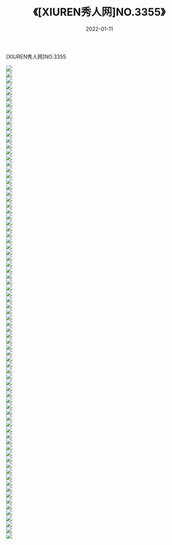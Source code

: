 ﻿---
layout: post
title:  《[XIUREN秀人网]NO.3355》
date:   2022-01-11
img: http://img.660000.xyz/Sharelink/秀人网/秀人网第04部分/[XIUREN秀人网]NO.3355/000.jpg
categories: [美女, 清纯, 唯美]
---

[XIUREN秀人网]NO.3355

 ![](http://img.660000.xyz/Sharelink/秀人网/秀人网第04部分/[XIUREN秀人网]NO.3355/001.jpg) <br>![](http://img.660000.xyz/Sharelink/秀人网/秀人网第04部分/[XIUREN秀人网]NO.3355/002.jpg) <br>![](http://img.660000.xyz/Sharelink/秀人网/秀人网第04部分/[XIUREN秀人网]NO.3355/003.jpg) <br>![](http://img.660000.xyz/Sharelink/秀人网/秀人网第04部分/[XIUREN秀人网]NO.3355/004.jpg) <br>![](http://img.660000.xyz/Sharelink/秀人网/秀人网第04部分/[XIUREN秀人网]NO.3355/005.jpg) <br>![](http://img.660000.xyz/Sharelink/秀人网/秀人网第04部分/[XIUREN秀人网]NO.3355/006.jpg) <br>![](http://img.660000.xyz/Sharelink/秀人网/秀人网第04部分/[XIUREN秀人网]NO.3355/007.jpg) <br>![](http://img.660000.xyz/Sharelink/秀人网/秀人网第04部分/[XIUREN秀人网]NO.3355/008.jpg) <br>![](http://img.660000.xyz/Sharelink/秀人网/秀人网第04部分/[XIUREN秀人网]NO.3355/009.jpg) <br>![](http://img.660000.xyz/Sharelink/秀人网/秀人网第04部分/[XIUREN秀人网]NO.3355/010.jpg) <br>![](http://img.660000.xyz/Sharelink/秀人网/秀人网第04部分/[XIUREN秀人网]NO.3355/011.jpg) <br>![](http://img.660000.xyz/Sharelink/秀人网/秀人网第04部分/[XIUREN秀人网]NO.3355/012.jpg) <br>![](http://img.660000.xyz/Sharelink/秀人网/秀人网第04部分/[XIUREN秀人网]NO.3355/013.jpg) <br>![](http://img.660000.xyz/Sharelink/秀人网/秀人网第04部分/[XIUREN秀人网]NO.3355/014.jpg) <br>![](http://img.660000.xyz/Sharelink/秀人网/秀人网第04部分/[XIUREN秀人网]NO.3355/015.jpg) <br>![](http://img.660000.xyz/Sharelink/秀人网/秀人网第04部分/[XIUREN秀人网]NO.3355/016.jpg) <br>![](http://img.660000.xyz/Sharelink/秀人网/秀人网第04部分/[XIUREN秀人网]NO.3355/017.jpg) <br>![](http://img.660000.xyz/Sharelink/秀人网/秀人网第04部分/[XIUREN秀人网]NO.3355/018.jpg) <br>![](http://img.660000.xyz/Sharelink/秀人网/秀人网第04部分/[XIUREN秀人网]NO.3355/019.jpg) <br>![](http://img.660000.xyz/Sharelink/秀人网/秀人网第04部分/[XIUREN秀人网]NO.3355/020.jpg) <br>![](http://img.660000.xyz/Sharelink/秀人网/秀人网第04部分/[XIUREN秀人网]NO.3355/021.jpg) <br>![](http://img.660000.xyz/Sharelink/秀人网/秀人网第04部分/[XIUREN秀人网]NO.3355/022.jpg) <br>![](http://img.660000.xyz/Sharelink/秀人网/秀人网第04部分/[XIUREN秀人网]NO.3355/023.jpg) <br>![](http://img.660000.xyz/Sharelink/秀人网/秀人网第04部分/[XIUREN秀人网]NO.3355/024.jpg) <br>![](http://img.660000.xyz/Sharelink/秀人网/秀人网第04部分/[XIUREN秀人网]NO.3355/025.jpg) <br>![](http://img.660000.xyz/Sharelink/秀人网/秀人网第04部分/[XIUREN秀人网]NO.3355/026.jpg) <br>![](http://img.660000.xyz/Sharelink/秀人网/秀人网第04部分/[XIUREN秀人网]NO.3355/027.jpg) <br>![](http://img.660000.xyz/Sharelink/秀人网/秀人网第04部分/[XIUREN秀人网]NO.3355/028.jpg) <br>![](http://img.660000.xyz/Sharelink/秀人网/秀人网第04部分/[XIUREN秀人网]NO.3355/029.jpg) <br>![](http://img.660000.xyz/Sharelink/秀人网/秀人网第04部分/[XIUREN秀人网]NO.3355/030.jpg) <br>![](http://img.660000.xyz/Sharelink/秀人网/秀人网第04部分/[XIUREN秀人网]NO.3355/031.jpg) <br>![](http://img.660000.xyz/Sharelink/秀人网/秀人网第04部分/[XIUREN秀人网]NO.3355/032.jpg) <br>![](http://img.660000.xyz/Sharelink/秀人网/秀人网第04部分/[XIUREN秀人网]NO.3355/033.jpg) <br>![](http://img.660000.xyz/Sharelink/秀人网/秀人网第04部分/[XIUREN秀人网]NO.3355/034.jpg) <br>![](http://img.660000.xyz/Sharelink/秀人网/秀人网第04部分/[XIUREN秀人网]NO.3355/035.jpg) <br>![](http://img.660000.xyz/Sharelink/秀人网/秀人网第04部分/[XIUREN秀人网]NO.3355/036.jpg) <br>![](http://img.660000.xyz/Sharelink/秀人网/秀人网第04部分/[XIUREN秀人网]NO.3355/037.jpg) <br>![](http://img.660000.xyz/Sharelink/秀人网/秀人网第04部分/[XIUREN秀人网]NO.3355/038.jpg) <br>![](http://img.660000.xyz/Sharelink/秀人网/秀人网第04部分/[XIUREN秀人网]NO.3355/039.jpg) <br>![](http://img.660000.xyz/Sharelink/秀人网/秀人网第04部分/[XIUREN秀人网]NO.3355/040.jpg) <br>![](http://img.660000.xyz/Sharelink/秀人网/秀人网第04部分/[XIUREN秀人网]NO.3355/041.jpg) <br>![](http://img.660000.xyz/Sharelink/秀人网/秀人网第04部分/[XIUREN秀人网]NO.3355/042.jpg) <br>![](http://img.660000.xyz/Sharelink/秀人网/秀人网第04部分/[XIUREN秀人网]NO.3355/043.jpg) <br>![](http://img.660000.xyz/Sharelink/秀人网/秀人网第04部分/[XIUREN秀人网]NO.3355/044.jpg) <br>![](http://img.660000.xyz/Sharelink/秀人网/秀人网第04部分/[XIUREN秀人网]NO.3355/045.jpg) <br>![](http://img.660000.xyz/Sharelink/秀人网/秀人网第04部分/[XIUREN秀人网]NO.3355/046.jpg) <br>![](http://img.660000.xyz/Sharelink/秀人网/秀人网第04部分/[XIUREN秀人网]NO.3355/047.jpg) <br>![](http://img.660000.xyz/Sharelink/秀人网/秀人网第04部分/[XIUREN秀人网]NO.3355/048.jpg) <br>![](http://img.660000.xyz/Sharelink/秀人网/秀人网第04部分/[XIUREN秀人网]NO.3355/049.jpg) <br>![](http://img.660000.xyz/Sharelink/秀人网/秀人网第04部分/[XIUREN秀人网]NO.3355/050.jpg) <br>![](http://img.660000.xyz/Sharelink/秀人网/秀人网第04部分/[XIUREN秀人网]NO.3355/051.jpg) <br>![](http://img.660000.xyz/Sharelink/秀人网/秀人网第04部分/[XIUREN秀人网]NO.3355/052.jpg) <br>![](http://img.660000.xyz/Sharelink/秀人网/秀人网第04部分/[XIUREN秀人网]NO.3355/053.jpg) <br>![](http://img.660000.xyz/Sharelink/秀人网/秀人网第04部分/[XIUREN秀人网]NO.3355/054.jpg) <br>![](http://img.660000.xyz/Sharelink/秀人网/秀人网第04部分/[XIUREN秀人网]NO.3355/055.jpg) <br>![](http://img.660000.xyz/Sharelink/秀人网/秀人网第04部分/[XIUREN秀人网]NO.3355/056.jpg) <br>![](http://img.660000.xyz/Sharelink/秀人网/秀人网第04部分/[XIUREN秀人网]NO.3355/057.jpg) <br>![](http://img.660000.xyz/Sharelink/秀人网/秀人网第04部分/[XIUREN秀人网]NO.3355/058.jpg) <br>![](http://img.660000.xyz/Sharelink/秀人网/秀人网第04部分/[XIUREN秀人网]NO.3355/059.jpg) <br>![](http://img.660000.xyz/Sharelink/秀人网/秀人网第04部分/[XIUREN秀人网]NO.3355/060.jpg) <br>![](http://img.660000.xyz/Sharelink/秀人网/秀人网第04部分/[XIUREN秀人网]NO.3355/061.jpg) <br>![](http://img.660000.xyz/Sharelink/秀人网/秀人网第04部分/[XIUREN秀人网]NO.3355/062.jpg) <br>![](http://img.660000.xyz/Sharelink/秀人网/秀人网第04部分/[XIUREN秀人网]NO.3355/063.jpg) <br>![](http://img.660000.xyz/Sharelink/秀人网/秀人网第04部分/[XIUREN秀人网]NO.3355/064.jpg) <br>![](http://img.660000.xyz/Sharelink/秀人网/秀人网第04部分/[XIUREN秀人网]NO.3355/065.jpg) <br>![](http://img.660000.xyz/Sharelink/秀人网/秀人网第04部分/[XIUREN秀人网]NO.3355/066.jpg) <br>![](http://img.660000.xyz/Sharelink/秀人网/秀人网第04部分/[XIUREN秀人网]NO.3355/067.jpg) <br>![](http://img.660000.xyz/Sharelink/秀人网/秀人网第04部分/[XIUREN秀人网]NO.3355/068.jpg) <br>![](http://img.660000.xyz/Sharelink/秀人网/秀人网第04部分/[XIUREN秀人网]NO.3355/069.jpg) <br>![](http://img.660000.xyz/Sharelink/秀人网/秀人网第04部分/[XIUREN秀人网]NO.3355/070.jpg) <br>![](http://img.660000.xyz/Sharelink/秀人网/秀人网第04部分/[XIUREN秀人网]NO.3355/071.jpg) <br>![](http://img.660000.xyz/Sharelink/秀人网/秀人网第04部分/[XIUREN秀人网]NO.3355/072.jpg) <br>![](http://img.660000.xyz/Sharelink/秀人网/秀人网第04部分/[XIUREN秀人网]NO.3355/073.jpg) <br>![](http://img.660000.xyz/Sharelink/秀人网/秀人网第04部分/[XIUREN秀人网]NO.3355/074.jpg) <br>![](http://img.660000.xyz/Sharelink/秀人网/秀人网第04部分/[XIUREN秀人网]NO.3355/075.jpg) <br>![](http://img.660000.xyz/Sharelink/秀人网/秀人网第04部分/[XIUREN秀人网]NO.3355/076.jpg) <br>![](http://img.660000.xyz/Sharelink/秀人网/秀人网第04部分/[XIUREN秀人网]NO.3355/077.jpg) <br>![](http://img.660000.xyz/Sharelink/秀人网/秀人网第04部分/[XIUREN秀人网]NO.3355/078.jpg) <br>![](http://img.660000.xyz/Sharelink/秀人网/秀人网第04部分/[XIUREN秀人网]NO.3355/079.jpg) <br>![](http://img.660000.xyz/Sharelink/秀人网/秀人网第04部分/[XIUREN秀人网]NO.3355/080.jpg) <br>
